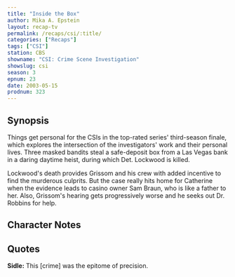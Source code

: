 ```yaml
---
title: "Inside the Box"
author: Mika A. Epstein
layout: recap-tv
permalink: /recaps/csi/:title/
categories: ["Recaps"]
tags: ["CSI"]
station: CBS
showname: "CSI: Crime Scene Investigation"
showslug: csi
season: 3
epnum: 23
date: 2003-05-15
prodnum: 323  
---
```


## Synopsis

Things get personal for the CSIs in the top-rated series' third-season finale, which explores the intersection of the investigators' work and their personal lives. Three masked bandits steal a safe-deposit box from a Las Vegas bank in a daring daytime heist, during which Det. Lockwood is killed.

Lockwood's death provides Grissom and his crew with added incentive to find the murderous culprits. But the case really hits home for Catherine when the evidence leads to casino owner Sam Braun, who is like a father to her. Also, Grissom's hearing gets progressively worse and he seeks out Dr. Robbins for help.

## Character Notes

## Quotes

**Sidle:** This [crime] was the epitome of precision.

